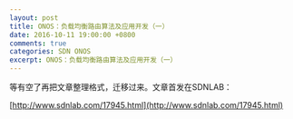 ```yaml
---
layout: post
title: ONOS：负载均衡路由算法及应用开发（一）
date: 2016-10-11 19:00:00 +0800
comments: true
categories: SDN ONOS
excerpt: ONOS：负载均衡路由算法及应用开发（一）
---
```



等有空了再把文章整理格式，迁移过来。文章首发在SDNLAB：

[http://www.sdnlab.com/17945.html](http://www.sdnlab.com/17945.html)
